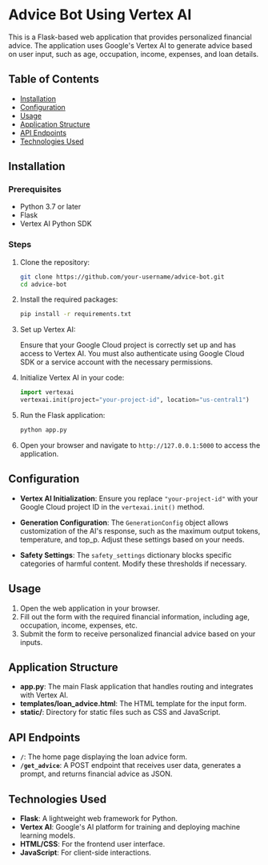 #  Advice Bot Using Vertex AI
This is a Flask-based web application that provides personalized financial advice. The application uses Google's Vertex AI to generate advice based on user input, such as age, occupation, income, expenses, and loan details.

## Table of Contents

- [Installation](#installation)
- [Configuration](#configuration)
- [Usage](#usage)
- [Application Structure](#application-structure)
- [API Endpoints](#api-endpoints)
- [Technologies Used](#technologies-used)

## Installation

### Prerequisites

- Python 3.7 or later
- Flask
- Vertex AI Python SDK

### Steps

1. Clone the repository:
    ```bash
    git clone https://github.com/your-username/advice-bot.git
    cd advice-bot
    ```

2. Install the required packages:
    ```bash
    pip install -r requirements.txt
    ```

3. Set up Vertex AI:

   Ensure that your Google Cloud project is correctly set up and has access to Vertex AI. You must also authenticate using Google Cloud SDK or a service account with the necessary permissions.

4. Initialize Vertex AI in your code:
    ```python
    import vertexai
    vertexai.init(project="your-project-id", location="us-central1")
    ```

5. Run the Flask application:
    ```bash
    python app.py
    ```

6. Open your browser and navigate to `http://127.0.0.1:5000` to access the application.

## Configuration

- **Vertex AI Initialization**: 
  Ensure you replace `"your-project-id"` with your Google Cloud project ID in the `vertexai.init()` method.

- **Generation Configuration**: 
  The `GenerationConfig` object allows customization of the AI's response, such as the maximum output tokens, temperature, and top_p. Adjust these settings based on your needs.

- **Safety Settings**: 
  The `safety_settings` dictionary blocks specific categories of harmful content. Modify these thresholds if necessary.

## Usage

1. Open the web application in your browser.
2. Fill out the form with the required financial information, including age, occupation, income, expenses, etc.
3. Submit the form to receive personalized financial advice based on your inputs.

## Application Structure

- **app.py**: The main Flask application that handles routing and integrates with Vertex AI.
- **templates/loan_advice.html**: The HTML template for the input form.
- **static/**: Directory for static files such as CSS and JavaScript.

## API Endpoints

- **`/`**: The home page displaying the loan advice form.
- **`/get_advice`**: A POST endpoint that receives user data, generates a prompt, and returns financial advice as JSON.

## Technologies Used

- **Flask**: A lightweight web framework for Python.
- **Vertex AI**: Google's AI platform for training and deploying machine learning models.
- **HTML/CSS**: For the frontend user interface.
- **JavaScript**: For client-side interactions.

